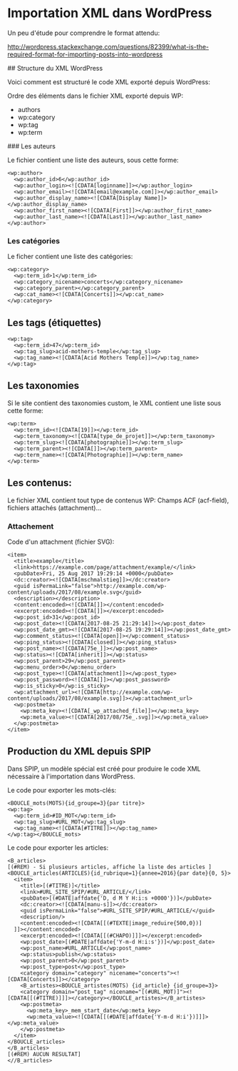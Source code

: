 # Importation XML dans WordPress 


Un peu d'étude pour comprendre le format attendu:

http://wordpress.stackexchange.com/questions/82399/what-is-the-required-format-for-importing-posts-into-wordpress

## Structure du XML WordPress

Voici comment est structuré le code XML exporté depuis WordPress:

Ordre des éléments dans le fichier XML exporté depuis WP:

- authors
- wp:category
- wp:tag
- wp:term

### Les auteurs

Le fichier contient une liste des auteurs, sous cette forme:

```
<wp:author>
  <wp:author_id>6</wp:author_id>
  <wp:author_login><![CDATA[loginname]]></wp:author_login>
  <wp:author_email><![CDATA[email@example.com]]></wp:author_email>
  <wp:author_display_name><![CDATA[Display Name]]></wp:author_display_name>
  <wp:author_first_name><![CDATA[First]]></wp:author_first_name>
  <wp:author_last_name><![CDATA[Last]]></wp:author_last_name>
</wp:author>
```

### Les catégories

Le ficher contient une liste des catégories:

```
<wp:category>
  <wp:term_id>1</wp:term_id>
  <wp:category_nicename>concerts</wp:category_nicename>
  <wp:category_parent></wp:category_parent>
  <wp:cat_name><![CDATA[Concerts]]></wp:cat_name>
</wp:category>
```

## Les tags (étiquettes)

```
<wp:tag>
  <wp:term_id>47</wp:term_id>
  <wp:tag_slug>acid-mothers-temple</wp:tag_slug>
  <wp:tag_name><![CDATA[Acid Mothers Temple]]></wp:tag_name>
</wp:tag>
```

## Les taxonomies

Si le site contient des taxonomies custom, le XML contient une liste sous cette forme:

```
<wp:term>
  <wp:term_id><![CDATA[19]]></wp:term_id>
  <wp:term_taxonomy><![CDATA[type_de_projet]]></wp:term_taxonomy>
  <wp:term_slug><![CDATA[photographie]]></wp:term_slug>
  <wp:term_parent><![CDATA[]]></wp:term_parent>
  <wp:term_name><![CDATA[Photographie]]></wp:term_name>
</wp:term>
```

## Les contenus:

Le fichier XML contient tout type de contenus WP: Champs ACF (acf-field), fichiers attachés (attachment)...

### Attachement

Code d'un attachment (fichier SVG):

```
<item>
  <title>example</title>
  <link>https://example.com/page/attachment/example/</link>
  <pubDate>Fri, 25 Aug 2017 19:29:14 +0000</pubDate>
  <dc:creator><![CDATA[mschmalstieg]]></dc:creator>
  <guid isPermaLink="false">http://example.com/wp-content/uploads/2017/08/example.svg</guid>
  <description></description>
  <content:encoded><![CDATA[]]></content:encoded>
  <excerpt:encoded><![CDATA[]]></excerpt:encoded>
  <wp:post_id>31</wp:post_id>
  <wp:post_date><![CDATA[2017-08-25 21:29:14]]></wp:post_date>
  <wp:post_date_gmt><![CDATA[2017-08-25 19:29:14]]></wp:post_date_gmt>
  <wp:comment_status><![CDATA[open]]></wp:comment_status>
  <wp:ping_status><![CDATA[closed]]></wp:ping_status>
  <wp:post_name><![CDATA[75e_]]></wp:post_name>
  <wp:status><![CDATA[inherit]]></wp:status>
  <wp:post_parent>29</wp:post_parent>
  <wp:menu_order>0</wp:menu_order>
  <wp:post_type><![CDATA[attachment]]></wp:post_type>
  <wp:post_password><![CDATA[]]></wp:post_password>
  <wp:is_sticky>0</wp:is_sticky>
  <wp:attachment_url><![CDATA[http://example.com/wp-content/uploads/2017/08/example.svg]]></wp:attachment_url>
  <wp:postmeta>
    <wp:meta_key><![CDATA[_wp_attached_file]]></wp:meta_key>
    <wp:meta_value><![CDATA[2017/08/75e_.svg]]></wp:meta_value>
  </wp:postmeta>
</item>
```

	

## Production du XML depuis SPIP

Dans SPIP, un modèle spécial est créé pour produire le code XML nécessaire à l'importation dans WordPress.

Le code pour exporter les mots-clés:

```
<BOUCLE_mots(MOTS){id_groupe=3}{par titre}>
<wp:tag>
  <wp:term_id>#ID_MOT</wp:term_id>
  <wp:tag_slug>#URL_MOT</wp:tag_slug>
  <wp:tag_name><![CDATA[#TITRE]]></wp:tag_name>
</wp:tag></BOUCLE_mots>
```

Le code pour exporter les articles:

```
<B_articles>
[(#REM) - Si plusieurs articles, affiche la liste des articles ]
<BOUCLE_articles(ARTICLES){id_rubrique=1}{annee=2016}{par date}{0, 5}>
  <item>
    <title>[(#TITRE)]</title>
    <link>#URL_SITE_SPIP/#URL_ARTICLE/</link>
    <pubDate>[(#DATE|affdate{'D, d M Y H:i:s +0000'})]</pubDate>
    <dc:creator><![CDATA[manu-s]]></dc:creator>
    <guid isPermaLink="false">#URL_SITE_SPIP/#URL_ARTICLE/</guid>
    <description/>
    <content:encoded><![CDATA[[(#TEXTE|image_reduire{500,0})]
  ]]></content:encoded>
    <excerpt:encoded><![CDATA[[(#CHAPO)]]]></excerpt:encoded>
    <wp:post_date>[(#DATE|affdate{'Y-m-d H:i:s'})]</wp:post_date>
    <wp:post_name>#URL_ARTICLE</wp:post_name>
    <wp:status>publish</wp:status>
    <wp:post_parent>0</wp:post_parent>
    <wp:post_type>post</wp:post_type>
    <category domain="category" nicename="concerts"><![CDATA[Concerts]]></category>
    <B_artistes><BOUCLE_artistes(MOTS) {id_article} {id_groupe=3}>
    <category domain="post_tag" nicename="[(#URL_MOT)]"><![CDATA[[(#TITRE)]]]></category></BOUCLE_artistes></B_artistes>
    <wp:postmeta>
      <wp:meta_key>_mem_start_date</wp:meta_key>
      <wp:meta_value><![CDATA[[(#DATE|affdate{'Y-m-d H:i'})]]]></wp:meta_value>
    </wp:postmeta>
  </item>
</BOUCLE_articles>
</B_articles>
[(#REM) AUCUN RESULTAT]
<//B_articles>
```

